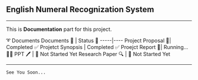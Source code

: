 ## English Numeral Recognization System 
-----
This is **Documentation** part for this project.

➰ Documents
Documents 📃 | Status 🗽
-----|----
Project Proposal 🎇| Completed ✅
Projetct Synopsis | Completed ✅
Proejct Report 📝| Running... 🏃‍♂️
PPT 🖊 | 📍 Not Started Yet
Research Paper 🔍 | 📍 Not Started Yet

----

```
See You Soon...

```

